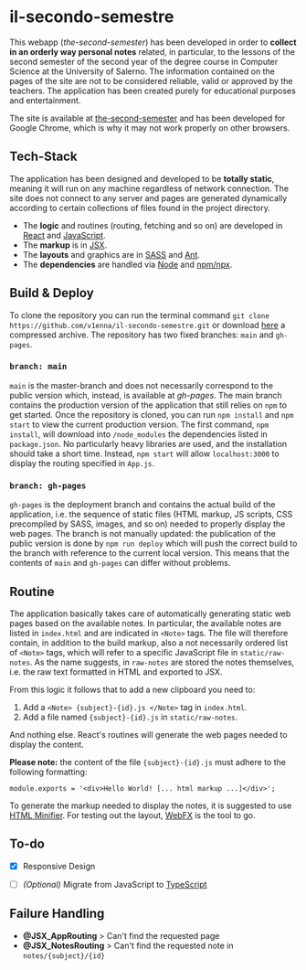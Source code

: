 # il-secondo-semestre

This webapp (_the-second-semester_) has been developed in order to **collect in an orderly way personal notes** related, in particular, to the lessons of the second semester of the second year of the degree course in Computer Science at the University of Salerno. The information contained on the pages of the site are not to be considered reliable, valid or approved by the teachers. The application has been created purely for educational purposes and entertainment.

The site is available at [the-second-semester](https://v1enna.github.io/il-secondo-semestre/) and has been developed for Google Chrome, which is why it may not work properly on other browsers.


## Tech-Stack

The application has been designed and developed to be **totally static**, meaning it will run on any machine regardless of network connection. The site does not connect to any server and pages are generated dynamically according to certain collections of files found in the project directory.

- The **logic** and routines (routing, fetching and so on) are developed in [React](https://it.reactjs.org/) and [JavaScript](https://developer.mozilla.org/it/docs/Web/JavaScript). 
- The **markup** is in [JSX](https://facebook.github.io/jsx/). 
- The **layouts** and graphics are in [SASS](https://sass-lang.com/) and [Ant](https://ant.design/).
- The **dependencies** are handled via [Node](https://nodejs.org/it/) and [npm/npx](https://www.npmjs.com/).


## Build & Deploy

To clone the repository you can run the terminal command `git clone https://github.com/v1enna/il-secondo-semestre.git` or download [here](https://github.com/v1enna/il-secondo-semestre/archive/main.zip) a compressed archive. The repository has two fixed branches: `main` and `gh-pages`.

### `branch: main`

`main` is the master-branch and does not necessarily correspond to the public version which, instead, is available at *gh-pages*. The main branch contains the production version of the application that still relies on `npm` to get started. Once the repository is cloned, you can run `npm install` and `npm start` to view the current production version. The first command, `npm install`, will download into `/node_modules` the dependencies listed in `package.json`. No particularly heavy libraries are used, and the installation should take a short time. Instead, `npm start` will allow `localhost:3000` to display the routing specified in `App.js`. 

### `branch: gh-pages`

`gh-pages` is the deployment branch and contains the actual build of the application, i.e. the sequence of static files (HTML markup, JS scripts, CSS precompiled by SASS, images, and so on) needed to properly display the web pages. The branch is not manually updated: the publication of the public version is done by `npm run deploy` which will push the correct build to the branch with reference to the current local version. This means that the contents of `main` and `gh-pages` can differ without problems.


## Routine

The application basically takes care of automatically generating static web pages based on the available notes. In particular, the available notes are listed in `index.html` and are indicated in `<Note>` tags. The file will therefore contain, in addition to the build markup, also a not necessarily ordered list of `<Note>` tags, which will refer to a specific JavaScript file in `static/raw-notes`. As the name suggests, in `raw-notes` are stored the notes themselves, i.e. the raw text formatted in HTML and exported to JSX. 

From this logic it follows that to add a new clipboard you need to:
1. Add a `<Note> {subject}-{id}.js </Note>` tag in `index.html`.
2. Add a file named `{subject}-{id}.js` in `static/raw-notes`.

And nothing else. React's routines will generate the web pages needed to display the content.

**Please note:** the content of the file `{subject}-{id}.js` must adhere to the following formatting:

`module.exports = '<div>Hello World! [... html markup ...]</div>';`

To generate the markup needed to display the notes, it is suggested to use [HTML Minifier](https://www.willpeavy.com/tools/minifier/). For testing out the layout, [WebFX](https://www.webfx.com/tools/lorem-ipsum-generator/) is the tool to go.


## To-do
- [X] Responsive Design
- [ ] *(Optional)* Migrate from JavaScript to [TypeScript](https://www.typescriptlang.org/)


## Failure Handling
- **@JSX_AppRouting** > Can't find the requested page
- **@JSX_NotesRouting** > Can't find the requested note in `notes/{subject}/{id}`
